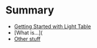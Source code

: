 # Summary

* [Getting Started with Light Table](start.md)
* [What is...](
* [Other stuff](other.md)
